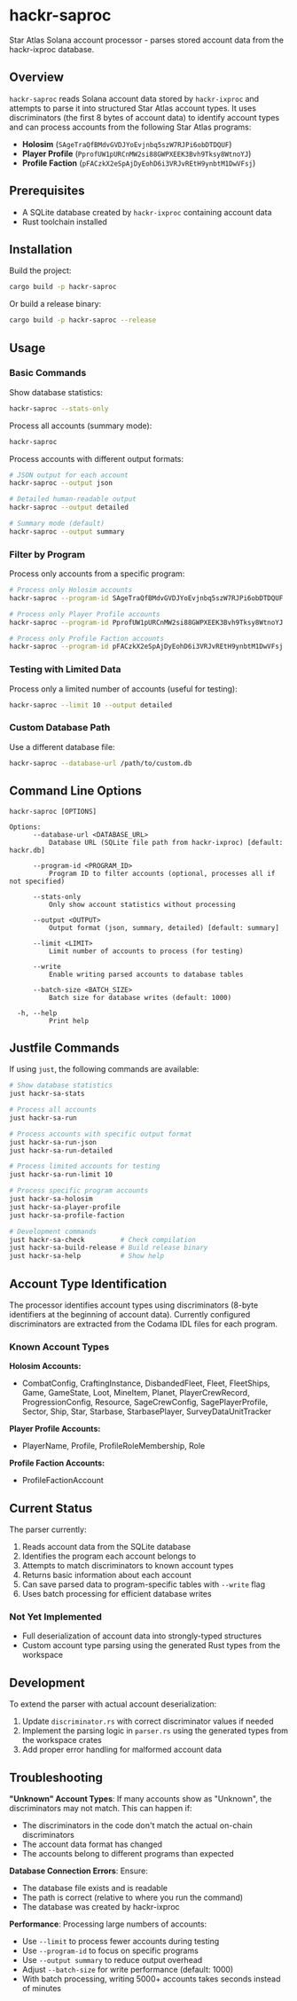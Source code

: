 # hackr-saproc

Star Atlas Solana account processor - parses stored account data from the hackr-ixproc database.

## Overview

`hackr-saproc` reads Solana account data stored by `hackr-ixproc` and attempts to parse it into structured Star Atlas account types. It uses discriminators (the first 8 bytes of account data) to identify account types and can process accounts from the following Star Atlas programs:

- **Holosim** (`SAgeTraQfBMdvGVDJYoEvjnbq5szW7RJPi6obDTDQUF`)
- **Player Profile** (`PprofUW1pURCnMW2si88GWPXEEK3Bvh9Tksy8WtnoYJ`)
- **Profile Faction** (`pFACzkX2eSpAjDyEohD6i3VRJvREtH9ynbtM1DwVFsj`)

## Prerequisites

- A SQLite database created by `hackr-ixproc` containing account data
- Rust toolchain installed

## Installation

Build the project:
```bash
cargo build -p hackr-saproc
```

Or build a release binary:
```bash
cargo build -p hackr-saproc --release
```

## Usage

### Basic Commands

Show database statistics:
```bash
hackr-saproc --stats-only
```

Process all accounts (summary mode):
```bash
hackr-saproc
```

Process accounts with different output formats:
```bash
# JSON output for each account
hackr-saproc --output json

# Detailed human-readable output
hackr-saproc --output detailed

# Summary mode (default)
hackr-saproc --output summary
```

### Filter by Program

Process only accounts from a specific program:
```bash
# Process only Holosim accounts
hackr-saproc --program-id SAgeTraQfBMdvGVDJYoEvjnbq5szW7RJPi6obDTDQUF

# Process only Player Profile accounts
hackr-saproc --program-id PprofUW1pURCnMW2si88GWPXEEK3Bvh9Tksy8WtnoYJ

# Process only Profile Faction accounts
hackr-saproc --program-id pFACzkX2eSpAjDyEohD6i3VRJvREtH9ynbtM1DwVFsj
```

### Testing with Limited Data

Process only a limited number of accounts (useful for testing):
```bash
hackr-saproc --limit 10 --output detailed
```

### Custom Database Path

Use a different database file:
```bash
hackr-saproc --database-url /path/to/custom.db
```

## Command Line Options

```
hackr-saproc [OPTIONS]

Options:
      --database-url <DATABASE_URL>
          Database URL (SQLite file path from hackr-ixproc) [default: hackr.db]

      --program-id <PROGRAM_ID>
          Program ID to filter accounts (optional, processes all if not specified)

      --stats-only
          Only show account statistics without processing

      --output <OUTPUT>
          Output format (json, summary, detailed) [default: summary]

      --limit <LIMIT>
          Limit number of accounts to process (for testing)

      --write
          Enable writing parsed accounts to database tables

      --batch-size <BATCH_SIZE>
          Batch size for database writes (default: 1000)

  -h, --help
          Print help
```

## Justfile Commands

If using `just`, the following commands are available:

```bash
# Show database statistics
just hackr-sa-stats

# Process all accounts
just hackr-sa-run

# Process accounts with specific output format
just hackr-sa-run-json
just hackr-sa-run-detailed

# Process limited accounts for testing
just hackr-sa-run-limit 10

# Process specific program accounts
just hackr-sa-holosim
just hackr-sa-player-profile
just hackr-sa-profile-faction

# Development commands
just hackr-sa-check         # Check compilation
just hackr-sa-build-release # Build release binary
just hackr-sa-help          # Show help
```

## Account Type Identification

The processor identifies account types using discriminators (8-byte identifiers at the beginning of account data). Currently configured discriminators are extracted from the Codama IDL files for each program.

### Known Account Types

**Holosim Accounts:**
- CombatConfig, CraftingInstance, DisbandedFleet, Fleet, FleetShips, Game, GameState, Loot, MineItem, Planet, PlayerCrewRecord, ProgressionConfig, Resource, SageCrewConfig, SagePlayerProfile, Sector, Ship, Star, Starbase, StarbasePlayer, SurveyDataUnitTracker

**Player Profile Accounts:**
- PlayerName, Profile, ProfileRoleMembership, Role

**Profile Faction Accounts:**
- ProfileFactionAccount

## Current Status

The parser currently:
1. Reads account data from the SQLite database
2. Identifies the program each account belongs to
3. Attempts to match discriminators to known account types
4. Returns basic information about each account
5. Can save parsed data to program-specific tables with `--write` flag
6. Uses batch processing for efficient database writes

### Not Yet Implemented

- Full deserialization of account data into strongly-typed structures
- Custom account type parsing using the generated Rust types from the workspace

## Development

To extend the parser with actual account deserialization:

1. Update `discriminator.rs` with correct discriminator values if needed
2. Implement the parsing logic in `parser.rs` using the generated types from the workspace crates
3. Add proper error handling for malformed account data

## Troubleshooting

**"Unknown" Account Types**: If many accounts show as "Unknown", the discriminators may not match. This can happen if:
- The discriminators in the code don't match the actual on-chain discriminators
- The account data format has changed
- The accounts belong to different programs than expected

**Database Connection Errors**: Ensure:
- The database file exists and is readable
- The path is correct (relative to where you run the command)
- The database was created by hackr-ixproc

**Performance**: Processing large numbers of accounts:
- Use `--limit` to process fewer accounts during testing
- Use `--program-id` to focus on specific programs
- Use `--output summary` to reduce output overhead
- Adjust `--batch-size` for write performance (default: 1000)
- With batch processing, writing 5000+ accounts takes seconds instead of minutes
